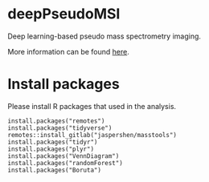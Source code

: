 # deepPseudoMSI
Deep learning-based pseudo mass spectrometry imaging.

More information can be found [here](https://www.deeppseudomsi.org/).

# Install packages

Please install R packages that used in the analysis.

```
install.packages("remotes")
install.packages("tidyverse")
remotes::install_gitlab("jaspershen/masstools")
install.packages("tidyr")
install.packages("plyr")
install.packages("VennDiagram")
install.packages("randomForest")
install.packages("Boruta")
```